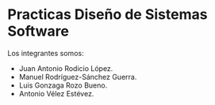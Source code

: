 # Practicas Diseño de Sistemas Software
Los integrantes somos:
  * Juan Antonio Rodicio López.
  * Manuel Rodríguez-Sánchez Guerra.
  * Luis Gonzaga Rozo Bueno.
  * Antonio Vélez Estévez.
